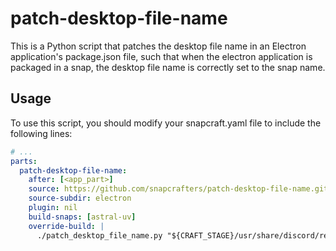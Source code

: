 # patch-desktop-file-name

This is a Python script that patches the desktop file name in an Electron application's package.json file, such that when the electron application is
packaged in a snap, the desktop file name is correctly set to the snap name.

## Usage

To use this script, you should modify your snapcraft.yaml file to include the following lines:

```yaml
# ...
parts:
  patch-desktop-file-name:
    after: [<app_part>]
    source: https://github.com/snapcrafters/patch-desktop-file-name.git
    source-subdir: electron
    plugin: nil
    build-snaps: [astral-uv]
    override-build: |
      ./patch_desktop_file_name.py "${CRAFT_STAGE}/usr/share/discord/resources/app.asar"
```
